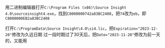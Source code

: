 用二进制编辑器打开`C:\Program Files (x86)\Source Insight 4.0\sourceinsight4.exe`，找到`C8000000742a83BC2408`，把`74`改为`eb`，即`C8000000EB2a83BC2408`

打开`C:\ProgramData\Source Insight\4.0\si4.lic`，把`Expiration="2023-12-20"`修改为久远日期
过一段时期过了30天后，把`Date="2023-11-20"`修改为前一天的，又能用
